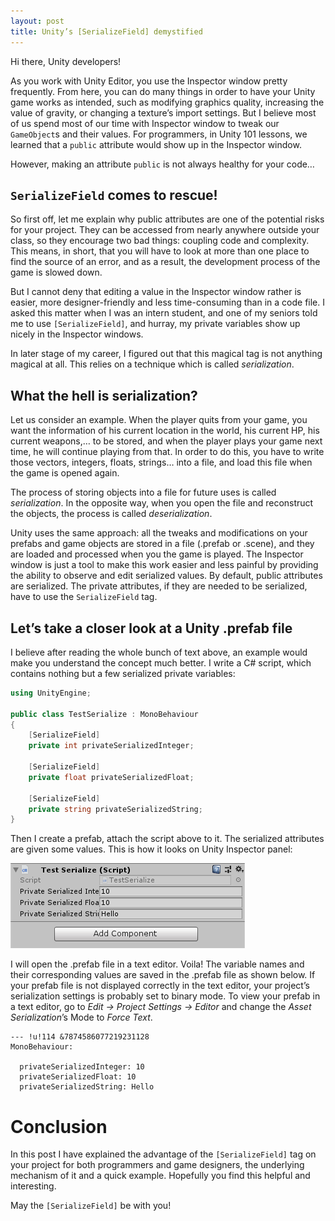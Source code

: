 ```yaml
---
layout: post
title: Unity’s [SerializeField] demystified
---
```


Hi there, Unity developers!

As you work with Unity Editor, you use the Inspector window pretty frequently. From here, you can do many things in order to have your Unity game works as intended, such as modifying graphics quality, increasing the value of gravity, or changing a texture’s import settings. But I believe most of us spend most of our time with Inspector window to tweak our `GameObject`s and their values. For programmers, in Unity 101 lessons, we learned that a `public` attribute would show up in the Inspector window.

However, making an attribute `public` is not always healthy for your code…

## `SerializeField` comes to rescue!
So first off, let me explain why public attributes are one of the potential risks for your project. They can be accessed from nearly anywhere outside your class, so they encourage two bad things: coupling code and complexity. This means, in short, that you will have to look at more than one place to find the source of an error, and as a result, the development process of the game is slowed down.

But I cannot deny that editing a value in the Inspector window rather is easier, more designer-friendly and less time-consuming than in a code file. I asked this matter when I was an intern student, and one of my seniors told me to use `[SerializeField]`, and hurray, my private variables show up nicely in the Inspector windows.

In later stage of my career, I figured out that this magical tag is not anything magical at all. This relies on a technique which is called _serialization_.

## What the hell is serialization?
Let us consider an example. When the player quits from your game, you want the information of his current location in the world, his current HP, his current weapons,… to be stored, and when the player plays your game next time, he will continue playing from that. In order to do this, you have to write those vectors, integers, floats, strings… into a file, and load this file when the game is opened again.

The process of storing objects into a file for future uses is called _serialization_. In the opposite way, when you open the file and reconstruct the objects, the process is called _deserialization_.

Unity uses the same approach: all the tweaks and modifications on your prefabs and game objects are stored in a file (.prefab or .scene), and they are loaded and processed when you the game is played. The Inspector window is just a tool to make this work easier and less painful by providing the ability to observe and edit serialized values. By default, public attributes are serialized. The private attributes, if they are needed to be serialized, have to use the `SerializeField` tag.

## Let’s take a closer look at a Unity .prefab file
I believe after reading the whole bunch of text above, an example would make you understand the concept much better. I write a C# script, which contains nothing but a few serialized private variables:

```csharp
using UnityEngine;
 
public class TestSerialize : MonoBehaviour
{
    [SerializeField]
    private int privateSerializedInteger;
 
    [SerializeField]
    private float privateSerializedFloat;
 
    [SerializeField]
    private string privateSerializedString;
}
```
Then I create a prefab, attach the script above to it. The serialized attributes are given some values. This is how it looks on Unity Inspector panel:

![](https://raw.githubusercontent.com/tongtunggiang/tongtunggiang.github.io/master/assets/images/SF_Editor.png)

I will open the .prefab file in a text editor. Voila! The variable names and their corresponding values are saved in the .prefab file as shown below. If your prefab file is not displayed correctly in the text editor, your project’s serialization settings is probably set to binary mode. To view your prefab in a text editor, go to _Edit -> Project Settings -> Editor_ and change the _Asset Serialization_’s Mode to _Force Text_.
```
--- !u!114 &7874586077219231128
MonoBehaviour:
  
  privateSerializedInteger: 10
  privateSerializedFloat: 10
  privateSerializedString: Hello
```

# Conclusion
In this post I have explained the advantage of the `[SerializeField]` tag on your project for both programmers and game designers, the underlying mechanism of it and a quick example. Hopefully you find this helpful and interesting.

May the `[SerializeField]` be with you!
